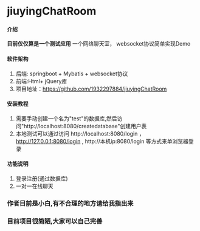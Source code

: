 # jiuyingChatRoom

#### 介绍
**目前仅仅算是一个测试应用**
一个网络聊天室， websocket协议简单实现Demo

#### 软件架构
1.  后端: springboot + Mybatis + websocket协议
2.  前端:Html+ jQuery库
3.  项目地址：https://github.com/1932297884/jiuyingChatRoom

#### 安装教程

1.  需要手动创建一个名为"test"的数据库,然后访问"http://localhost:8080/createdatabase"创建用户表
2.  本地测试可以通过访问 http://localhost:8080/login ， http://127.0.0.1:8080/login , http://本机ip:8080/login 等方式来单浏览器登录

#### 功能说明

1.  登录注册(通过数据库)
2.  一对一在线聊天

### 作者目前是小白,有不合理的地方请给我指出来
### 目前项目很简陋,大家可以自己完善

